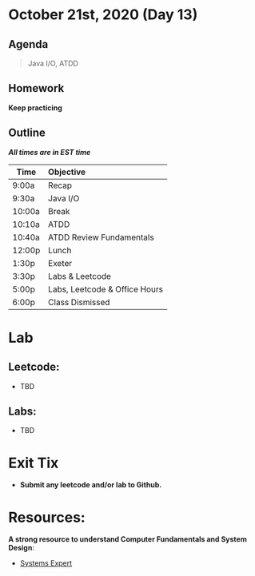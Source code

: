 # October 21st, 2020 (Day 13)

## Agenda
> Java I/O, ATDD 

## Homework 
**Keep practicing**

## Outline
_**All times are in EST time**_

| Time   | Objective                        |
| -------|:---------------------------------|
| 9:00a  | Recap                            |
| 9:30a  | Java I/O                         |    
| 10:00a | Break                            |
| 10:10a | ATDD                             |
| 10:40a | ATDD Review Fundamentals         |
| 12:00p | Lunch                            |
| 1:30p  | Exeter                           | 
| 3:30p  | Labs & Leetcode                  |
| 5:00p  | Labs, Leetcode & Office Hours    |
| 6:00p  | Class Dismissed                  |

# Lab
  ## Leetcode:
  - TBD 
  
  ## Labs:
  - TBD

# Exit Tix 
  - **Submit any leetcode and/or lab to Github.**

# Resources:
**A strong resource to understand Computer Fundamentals and System Design**:
- [Systems Expert](https://www.algoexpert.io/systems/product)
